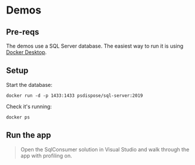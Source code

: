 # Demos

## Pre-reqs

The demos use a SQL Server database. The easiest way to run it is using [Docker Desktop]().

## Setup 

Start the database:

```
docker run -d -p 1433:1433 psdispose/sql-server:2019
```

Check it's running:

```
docker ps
```

## Run the app

> Open the SqlConsumer solution in Visual Studio and walk through the app with profiling on.


